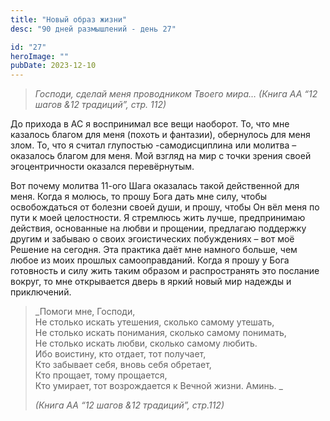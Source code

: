 ```yaml
---
title: "Новый образ жизни"
desc: "90 дней размышлений - день 27"

id: "27"
heroImage: ""
pubDate: 2023-12-10
---
```

> _Господи, сделай меня проводником Твоего мира… (Книга АА “12 шагов &12
> традиций”, стр. 112)_

До прихода в АС я воспринимал все вещи наоборот. То, что мне казалось благом
для меня (похоть и фантазии), обернулось для меня злом. То, что я считал
глупостью -самодисциплина или молитва – оказалось благом для меня. Мой взгляд
на мир с точки зрения своей эгоцентричности оказался перевёрнутым.

Вот почему молитва 11-ого Шага оказалась такой действенной для меня. Когда я
молюсь, то прошу Бога дать мне силу, чтобы освобождаться от болезни своей
души, и прошу, чтобы Он вёл меня по пути к моей целостности. Я стремлюсь жить
лучше, предпринимаю действия, основанные на любви и прощении, предлагаю
поддержку другим и забываю о своих эгоистических побуждениях – вот моё Решение
на сегодня. Эта практика даёт мне намного больше, чем любое из моих прошлых
самооправданий. Когда я прошу у Бога готовность и силу жить таким образом и
распространять это послание вокруг, то мне открывается дверь в яркий новый мир
надежды и приключений.

> _Помоги мне, Господи,  
>  Не столько искать утешения, сколько самому утешать,  
> Не столько искать понимания, сколько самому понимать,  
> Не столько искать любви, сколько самому любить.  
> Ибо воистину, кто отдает, тот получает,  
> Кто забывает себя, вновь себя обретает,  
> Кто прощает, тому прощается,  
> Кто умирает, тот возрождается к Вечной жизни. Аминь. _
>
> _(Книга АА “12 шагов &12 традиций”, стр.112)_

